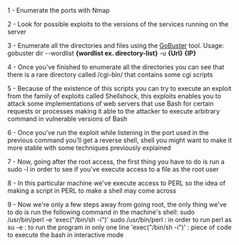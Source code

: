 1 - Enumerate the ports with Nmap

2 - Look for possible exploits to the versions of the services running on the server

3 - Enumerate all the directories and files using the [GoBuster](<General Info/Tools/Enumeracion/GoBuster.md>) tool. 
	Usage: gobuster dir --wordlist __{wordlist ex. directory-list}__ -u __{Url}__ __{IP}__

4 - Once you've finished to enumerate all the directories you can see that there is a rare directory called /cgi-bin/ that contains some cgi scripts

5 - Because of the existence of this scripts you can try to execute an exploit from the family of exploits called Shellshock, this exploits enables you to attack some implementations of web servers that use Bash for certain requests or processes making it able to the attacker to execute arbitrary command in vulnerable versions of Bash

6 - Once you've run the exploit while listening in the port used in the previous command you'll get a reverse shell, shell you might want to make it more stable with some techniques previously explained

7 - Now, going after the root access, the first thing you have to do is run a sudo -l in order to see if you've execute access to a file as the root user

8 - In this particular machine we've execute access to PERL so the idea of making a script in PERL to make a shell may come across

9 - Now we're only a few steps away from going root, the only thing we've to do is run the following command in the machine's shell: 
	sudo /usr/bin/perl -e 'exec("/bin/sh -i")'
		sudo /usr/bin/perl : in order to run perl as su
		-e : to run the program in only one line
		'exec("/bin/sh -i")' : piece of code to execute the bash in interactive mode

